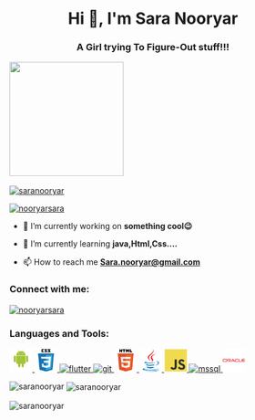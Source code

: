 <h1 align="center">Hi 👋, I'm Sara Nooryar</h1>
<h3 align="center">A Girl trying To Figure-Out stuff!!!</h3>


<img src="https://github.com/SaraNooryar/sara/blob/main/girl%20coding.gif" width="200" height="200" />

<p align="left"> <a href="https://github.com/ryo-ma/github-profile-trophy"><img src="https://github-profile-trophy.vercel.app/?username=saranooryar" alt="saranooryar" /></a> </p>

<p align="left"> <a href="https://twitter.com/nooryarsara" target="blank"><img src="https://img.shields.io/twitter/follow/nooryarsara?logo=twitter&style=for-the-badge" alt="nooryarsara" /></a> </p>

- 🔭 I’m currently working on **something cool😉**

- 🌱 I’m currently learning **java,Html,Css....**

- 📫 How to reach me **Sara.nooryar@gmail.com**

<h3 align="left">Connect with me:</h3>
<p align="left">
<a href="https://twitter.com/nooryarsara" target="blank"><img align="center" src="https://raw.githubusercontent.com/rahuldkjain/github-profile-readme-generator/master/src/images/icons/Social/twitter.svg" alt="nooryarsara" height="30" width="40" /></a>
</p>

<h3 align="left">Languages and Tools:</h3>
<p align="left"> <a href="https://developer.android.com" target="_blank" rel="noreferrer"> <img src="https://raw.githubusercontent.com/devicons/devicon/master/icons/android/android-original-wordmark.svg" alt="android" width="40" height="40"/> </a> <a href="https://www.w3schools.com/css/" target="_blank" rel="noreferrer"> <img src="https://raw.githubusercontent.com/devicons/devicon/master/icons/css3/css3-original-wordmark.svg" alt="css3" width="40" height="40"/> </a> <a href="https://flutter.dev" target="_blank" rel="noreferrer"> <img src="https://www.vectorlogo.zone/logos/flutterio/flutterio-icon.svg" alt="flutter" width="40" height="40"/> </a> <a href="https://git-scm.com/" target="_blank" rel="noreferrer"> <img src="https://www.vectorlogo.zone/logos/git-scm/git-scm-icon.svg" alt="git" width="40" height="40"/> </a> <a href="https://www.w3.org/html/" target="_blank" rel="noreferrer"> <img src="https://raw.githubusercontent.com/devicons/devicon/master/icons/html5/html5-original-wordmark.svg" alt="html5" width="40" height="40"/> </a> <a href="https://www.java.com" target="_blank" rel="noreferrer"> <img src="https://raw.githubusercontent.com/devicons/devicon/master/icons/java/java-original.svg" alt="java" width="40" height="40"/> </a> <a href="https://developer.mozilla.org/en-US/docs/Web/JavaScript" target="_blank" rel="noreferrer"> <img src="https://raw.githubusercontent.com/devicons/devicon/master/icons/javascript/javascript-original.svg" alt="javascript" width="40" height="40"/> </a> <a href="https://www.microsoft.com/en-us/sql-server" target="_blank" rel="noreferrer"> <img src="https://www.svgrepo.com/show/303229/microsoft-sql-server-logo.svg" alt="mssql" width="40" height="40"/> </a> <a href="https://www.oracle.com/" target="_blank" rel="noreferrer"> <img src="https://raw.githubusercontent.com/devicons/devicon/master/icons/oracle/oracle-original.svg" alt="oracle" width="40" height="40"/> </a> </p>

<p><img align="left" src="https://github-readme-stats.vercel.app/api/top-langs?username=saranooryar&show_icons=true&locale=en&layout=compact" alt="saranooryar" /></p>

<p>&nbsp;<img align="center" src="https://github-readme-stats.vercel.app/api?username=saranooryar&show_icons=true&locale=en" alt="saranooryar" /></p>

<p><img align="center" src="https://github-readme-streak-stats.herokuapp.com/?user=saranooryar&" alt="saranooryar" /></p>

